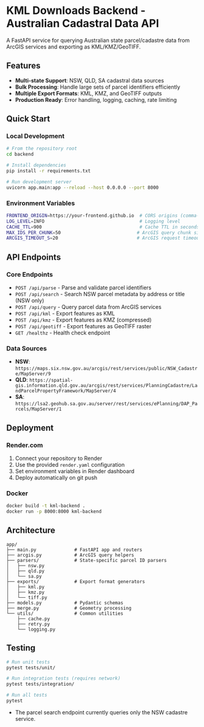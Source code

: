 # KML Downloads Backend - Australian Cadastral Data API

A FastAPI service for querying Australian state parcel/cadastre data from ArcGIS services and exporting as KML/KMZ/GeoTIFF.

## Features

- **Multi-state Support**: NSW, QLD, SA cadastral data sources
- **Bulk Processing**: Handle large sets of parcel identifiers efficiently
- **Multiple Export Formats**: KML, KMZ, and GeoTIFF outputs
- **Production Ready**: Error handling, logging, caching, rate limiting

## Quick Start

### Local Development

```bash
# From the repository root
cd backend

# Install dependencies
pip install -r requirements.txt

# Run development server
uvicorn app.main:app --reload --host 0.0.0.0 --port 8000
```

### Environment Variables

```bash
FRONTEND_ORIGIN=https://your-frontend.github.io  # CORS origins (comma-separated)
LOG_LEVEL=INFO                                   # Logging level
CACHE_TTL=900                                    # Cache TTL in seconds
MAX_IDS_PER_CHUNK=50                            # ArcGIS query chunk size
ARCGIS_TIMEOUT_S=20                             # ArcGIS request timeout
```

## API Endpoints

### Core Endpoints

- `POST /api/parse` - Parse and validate parcel identifiers
- `POST /api/search` - Search NSW parcel metadata by address or title (NSW only)
- `POST /api/query` - Query parcel data from ArcGIS services
- `POST /api/kml` - Export features as KML
- `POST /api/kmz` - Export features as KMZ (compressed)
- `POST /api/geotiff` - Export features as GeoTIFF raster
- `GET /healthz` - Health check endpoint

### Data Sources

- **NSW**: `https://maps.six.nsw.gov.au/arcgis/rest/services/public/NSW_Cadastre/MapServer/9`
- **QLD**: `https://spatial-gis.information.qld.gov.au/arcgis/rest/services/PlanningCadastre/LandParcelPropertyFramework/MapServer/4`
- **SA**: `https://lsa2.geohub.sa.gov.au/server/rest/services/ePlanning/DAP_Parcels/MapServer/1`

## Deployment

### Render.com

1. Connect your repository to Render
2. Use the provided `render.yaml` configuration
3. Set environment variables in Render dashboard
4. Deploy automatically on git push

### Docker

```bash
docker build -t kml-backend .
docker run -p 8000:8000 kml-backend
```

## Architecture

```
app/
├── main.py              # FastAPI app and routers
├── arcgis.py            # ArcGIS query helpers
├── parsers/             # State-specific parcel ID parsers
│   ├── nsw.py
│   ├── qld.py
│   └── sa.py
├── exports/             # Export format generators
│   ├── kml.py
│   ├── kmz.py
│   └── tiff.py
├── models.py            # Pydantic schemas
├── merge.py             # Geometry processing
└── utils/               # Common utilities
    ├── cache.py
    ├── retry.py
    └── logging.py
```

## Testing

```bash
# Run unit tests
pytest tests/unit/

# Run integration tests (requires network)
pytest tests/integration/

# Run all tests
pytest
```
- The parcel search endpoint currently queries only the NSW cadastre service.
